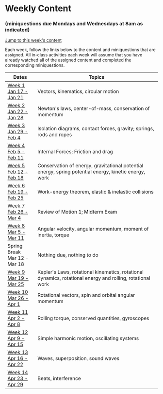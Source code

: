 # Weekly Content 
### (miniquestions due Mondays and Wednesdays at 8am as indicated)

[Jump to this week's content](#bottom)

Each week, follow the links below to the content and miniquestions that are assigned. All in-class activities each week will assume that you have already watched all of the assigned content and completed the corresponding miniquestions.

Dates                               | Topics
----------------------------------- | --------------------------------------------------
[Week 1 <br> Jan 17 - Jan 21](week1) |Vectors, kinematics, circular motion
[Week 2 <br> Jan 22 - Jan 28](week2) |  Newton's laws, center-of-mass, conservation of momentum
[Week 3 <br> Jan 29 - Feb 4](week3) |  Isolation diagrams, contact forces, gravity; springs, rods and ropes
[Week 4 <br>  Feb 5 - Feb 11](week4) |  Internal Forces; Friction and drag
[Week 5 <br> Feb 12 - Feb 18](week5) | Conservation of energy, gravitational potential energy, spring potential energy, kinetic energy, work
[Week 6 <br>  Feb 19 - Feb 25](week6) |  Work-energy theorem, elastic & inelastic collisions
[Week 7 <br>  Feb 26 - Mar 4](week7) |  Review of Motion 1; Midterm Exam
[Week 8 <br>  Mar 5 - Mar 11](week8) |  Angular velocity, angular momentum, moment of inertia, torque
Spring Break <br>  Mar 12 - Mar 18 | Nothing due, nothing to do
[Week 9 <br>  Mar 19 - Mar 25](week9) |  Kepler's Laws, rotational kinematics, rotational dynamics, rotational energy and rolling, rotational work
[Week 10 <br> Mar 26 - Apr 1](week10) | Rotational vectors, spin and orbital angular momentum
[Week 11 <br> Apr 2 - Apr 8](week11) | Rolling torque, conserved quantities, gyroscopes
[Week 12 <br> Apr 9 - Apr 15](week12) | Simple harmonic motion, oscillating systems
[Week 13 <br> Apr 16 - Apr 22](week13) | Waves, superposition, sound waves 
[Week 14 <br> Apr 23 - Apr 29](week14) | Beats, interference

<br>

<br>

<br>

<a id="bottom"></a>

